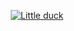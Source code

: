<p align="center">
  <a href="https://github.com/trvuduc">
      <img src="litte-duck.gif" alt="Little duck"/>
  </a>
</p>
